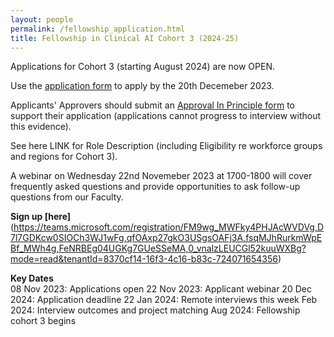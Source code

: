 ```yaml
---
layout: people
permalink: /fellowship_application.html
title: Fellowship in Clinical AI Cohort 3 (2024-25) 
---
```

Applications for Cohort 3 (starting August 2024) are now OPEN.  

Use the [application form](https://forms.microsoft.com/pages/responsepage.aspx?id=FM9wg_MWFky4PHJAcWVDVgtI1cKjzvtMhA-9pyDNyrJUOFgxNklOWUpXNk1KNzExWFpaUVBDRjRIUS4u) to apply  by the 20th Decemeber 2023.

Applicants' Approvers should submit an [Approval In Principle form](https://forms.microsoft.com/pages/responsepage.aspx?id=FM9wg_MWFky4PHJAcWVDVna-AjRANzBFqNJ3-Y3fS4VUMDhZRkE3UFE5SUs1RFRYNVVKM05PNTM2Ni4u) to support their application (applications cannot progress to interview without this evidence). 

See here LINK for Role Description (including Eligibility re workforce groups and regions for Cohort 3).

A webinar on Wednesday 22nd Novemeber 2023 at 1700-1800 will cover frequently asked questions and provide opportunities to ask follow-up questions from our Faculty. 

**Sign up [here]**(https://teams.microsoft.com/registration/FM9wg_MWFky4PHJAcWVDVg,D7l7GDKcw0SIOCh3WJ1wFg,qfOAxp27gkO3USgsOAFj3A,fsqMJhRurkmWpEBf_MWh4g,FeNRBEg04UGKg7GUeSSeMA,0_vnalzLEUCGl52kuuWXBg?mode=read&tenantId=8370cf14-16f3-4c16-b83c-724071654356) 

**Key Dates**  
08 Nov 2023: Applications open
22 Nov 2023: Applicant webinar
20 Dec 2024: Application deadline
22 Jan 2024: Remote interviews this week
Feb 2024: Interview outcomes and project matching
Aug 2024: Fellowship cohort 3 begins
